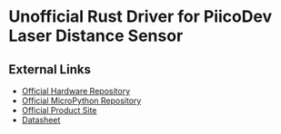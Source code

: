 [Official Hardware Repository]: https://github.com/CoreElectronics/CE-PiicoDev-Distance-Sensor-VL53L1X/tree/ccfc11da73045dc5f71e220fda5292518e054b60
[Official MicroPython Repository]: https://github.com/CoreElectronics/CE-PiicoDev-VL53L1X-MicroPython-Module/tree/75e6f56170bd57c07f948f3c62e96b47c07c1ef1
[Official Product Site]: https://piico.dev/p7
[Datasheet]: https://www.st.com/en/imaging-and-photonics-solutions/vl53l1x.html

# Unofficial Rust Driver for PiicoDev Laser Distance Sensor

## External Links

- [Official Hardware Repository]
- [Official MicroPython Repository]
- [Official Product Site]
- [Datasheet]
